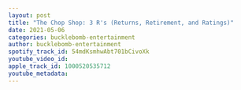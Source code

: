 ```yaml
---
layout: post
title: "The Chop Shop: 3 R's (Returns, Retirement, and Ratings)"
date: 2021-05-06
categories: bucklebomb-entertainment
author: bucklebomb-entertainment
spotify_track_id: 54mdKsmhwAbt701bCivoXk
youtube_video_id: 
apple_track_id: 1000520535712
youtube_metadata: 
---
```

